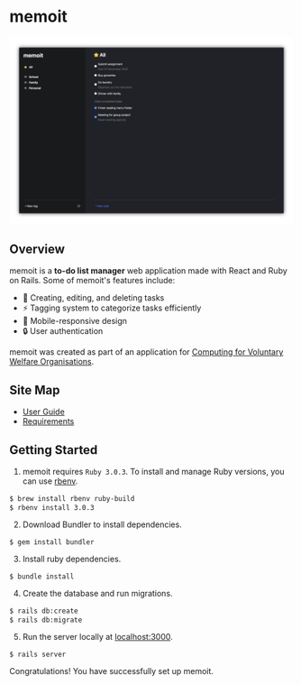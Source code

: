 # memoit

![memoit](docs/images/memoit.png)

## Overview

memoit is a **to-do list manager** web application made with React and Ruby on Rails. Some of memoit's features include:

- :memo: Creating, editing, and deleting tasks
- :zap: Tagging system to categorize tasks efficiently
- :iphone: Mobile-responsive design
- :lock: User authentication

memoit was created as part of an application for [Computing for Voluntary Welfare Organisations](https://www.comp.nus.edu.sg/~vwo/).

## Site Map

- [User Guide](https://jasonqiu212.github.io/memoit/UserGuide.html)
- [Requirements](https://jasonqiu212.github.io/memoit/Requirements.html)

## Getting Started

1. memoit requires `Ruby 3.0.3`. To install and manage Ruby versions, you can use [rbenv](https://github.com/rbenv/rbenv).

```
$ brew install rbenv ruby-build
$ rbenv install 3.0.3
```

2. Download Bundler to install dependencies.

```
$ gem install bundler
```

3. Install ruby dependencies.

```
$ bundle install
```

4. Create the database and run migrations.

```
$ rails db:create
$ rails db:migrate
```

5. Run the server locally at [localhost:3000](http://localhost:3000/).

```
$ rails server
```

Congratulations! You have successfully set up memoit.
